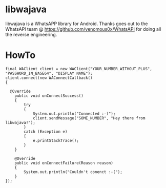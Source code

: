 libwajava
=================

libwajava is a WhatsAPP library for Android.
Thanks goes out to the WhatsAPI team @ https://github.com/venomous0x/WhatsAPI for doing all the reverse engineering.

HowTo
=================
```
final WAClient client = new WAClient("YOUR_NUMBER_WITHOUT_PLUS", "PASSWORD_IN_BASE64", "DISPLAY NAME");
client.connect(new WAConnectCallback()
{

  @Override
	public void onConnectSuccess()
	{
		try
		{
			System.out.println("Connected :-)");
			client.sendMessage("SOME_NUMBER", "Hey there from libwajava!");
		}
		catch (Exception e)
		{
			e.printStackTrace();
		}
	}

	@Override
	public void onConnectFailure(Reason reason)
	{
		System.out.println("Couldn't conenct :-(");
	}
});
```
